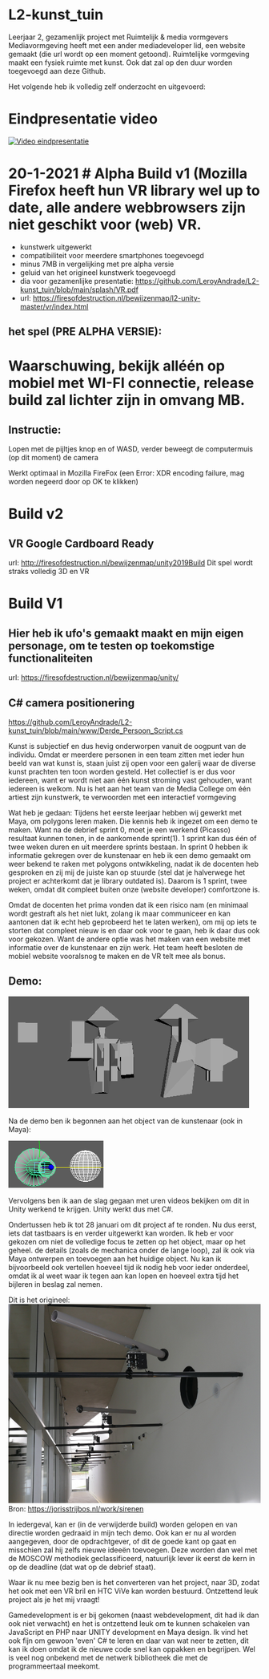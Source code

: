 # L2-kunst_tuin
Leerjaar 2, gezamenlijk project met Ruimtelijk &amp; media vormgevers
Mediavormgeving heeft met een ander mediadeveloper lid, een website gemaakt (die url wordt op een moment getoond).
Ruimtelijke vormgeving maakt een fysiek ruimte met kunst. Ook dat zal op den duur worden toegevoegd aan deze Github.

Het volgende heb ik volledig zelf onderzocht en uitgevoerd:

# Eindpresentatie video
[![Video eindpresentatie](https://img.youtube.com/vi/VIDEO-ID/0.jpg)](https://www.youtube.com/watch?v=-kqWYxBjkKk&feature=youtu.be&ab_channel=SomeOne)


# 20-1-2021 # Alpha Build v1 (Mozilla Firefox heeft hun VR library wel up to date, alle andere webbrowsers zijn niet geschikt voor (web) VR.

 + kunstwerk uitgewerkt
 + compatibiliteit voor meerdere smartphones toegevoegd
 + minus 7MB in vergelijking met pre alpha versie
 + geluid van het origineel kunstwerk toegevoegd
 + dia voor gezamenlijke presentatie: https://github.com/LeroyAndrade/L2-kunst_tuin/blob/main/splash/VR.pdf
 + url: https://firesofdestruction.nl/bewijzenmap/l2-unity-master/vr/index.html

## het spel (PRE ALPHA VERSIE):
# Waarschuwing, bekijk alléén op mobiel met WI-FI connectie, release build zal lichter zijn in omvang MB.

## Instructie: 
Lopen met de pijltjes knop en of WASD, verder beweegt de computermuis (op dit moment) de camera

Werkt optimaal in Mozilla FireFox (een Error: XDR encoding failure, mag worden negeerd door op OK te klikken)
# Build v2
## VR Google Cardboard Ready
url: http://firesofdestruction.nl/bewijzenmap/unity2019Build
Dit spel wordt straks volledig 3D en VR

# Build V1
## Hier heb ik ufo's gemaakt maakt en mijn eigen personage, om te testen op toekomstige functionaliteiten
url: https://firesofdestruction.nl/bewijzenmap/unity/

## C# camera positionering
https://github.com/LeroyAndrade/L2-kunst_tuin/blob/main/www/Derde_Persoon_Script.cs


Kunst is subjectief en dus hevig onderworpen vanuit de oogpunt van de individu. Omdat er meerdere personen in een team zitten met ieder hun beeld van wat kunst is, staan juist zij open voor een galerij waar de diverse kunst prachten ten toon worden gesteld. Het collectief is er dus voor iedereen, want er wordt niet aan één kunst stroming vast gehouden, want iedereen is welkom. Nu is het aan het team van de Media College om één artiest zijn kunstwerk, te verwoorden met een interactief vormgeving

Wat heb je gedaan:
Tijdens het eerste leerjaar hebben wij gewerkt met Maya, om polygons leren maken. Die kennis heb ik ingezet om een demo te maken.
Want na de debrief sprint 0, moet je een werkend (Picasso) resultaat kunnen tonen, in de aankomende sprint(1). 1 sprint kan dus één of twee weken duren en uit meerdere sprints bestaan. In sprint 0 hebben ik informatie gekregen over de kunstenaar en heb ik een demo gemaakt om weer bekend te raken met polygons ontwikkeling, nadat ik de docenten heb gesproken en zij mij de juiste kan op stuurde (stel dat je halverwege het project er achterkomt dat je library outdated is). Daarom is 1 sprint, twee weken, omdat dit compleet buiten onze (website developer) comfortzone is.

Omdat de docenten het prima vonden dat ik een risico nam (en minimaal wordt gestraft als het niet lukt, zolang ik maar communiceer en kan aantonen dat ik echt heb geprobeerd het te laten werken), om mij op iets te storten dat compleet nieuw is en daar ook voor te gaan, heb ik daar dus ook voor gekozen. Want de andere optie was het maken van een website met informatie over de kunstenaar en zijn werk. Het team heeft besloten de mobiel website vooralsnog te maken en de VR telt mee als bonus.

## Demo: 

![afbeelding-1_L.png](https://github.com/LeroyAndrade/L2-kunst_tuin/blob/main/splash/afbeelding-1_L.png)

Na de demo ben ik begonnen aan het object van de kunstenaar (ook in Maya):

![afbeelding-2_object.png](https://github.com/LeroyAndrade/L2-kunst_tuin/blob/main/splash/afbeelding-2_object.png)

Vervolgens ben ik aan de slag gegaan met uren videos bekijken om dit in Unity werkend te krijgen. Unity werkt dus met C#.

Ondertussen heb ik tot 28 januari om dit project af te ronden. Nu dus eerst, iets dat tastbaars is en verder uitgewerkt kan worden.
Ik heb er voor gekozen om niet de volledige focus te zetten op het object, maar op het geheel. de details (zoals de mechanica onder de lange loop), zal ik ook via Maya ontwerpen en toevoegen aan het huidige object. Nu kan ik bijvoorbeeld ook vertellen hoeveel tijd ik nodig heb voor ieder onderdeel, omdat ik al weet waar ik tegen aan kan lopen en hoeveel extra tijd het bijleren in beslag zal nemen.

Dit is het origineel:
![afbeelding_origineel.png](https://github.com/LeroyAndrade/L2-kunst_tuin/blob/main/splash/afbeelding_origineel.png)
Bron: https://jorisstrijbos.nl/work/sirenen

In iedergeval, kan er (in de verwijderde build) worden gelopen en van directie worden gedraaid in mijn tech demo. Ook kan er nu al worden aangegeven, door de opdrachtgever, of dit de goede kant op gaat en misschien zal hij zelfs nieuwe ideeën toevoegen. Deze worden dan wel met de MOSCOW methodiek geclassificeerd, natuurlijk lever ik eerst de kern in op de deadline (dat wat op de debrief staat).

Waar ik nu mee bezig ben is het converteren van het project, naar 3D, zodat het ook met een VR bril en HTC ViVe kan worden bestuurd. Ontzettend leuk project als je het mij vraagt!

Gamedevelopment is er bij gekomen (naast webdevelopment, dit had ik dan ook niet verwacht) en het is ontzettend leuk om te kunnen schakelen van JavaScript en PHP naar UNITY development en Maya design. Ik vind het ook fijn om gewoon 'even' C# te leren en daar van wat neer te zetten, dit kan ik doen omdat ik de nieuwe code snel kan oppakken en begrijpen. Wel is veel nog onbekend met de netwerk bibliotheek die met de programmeertaal meekomt.
